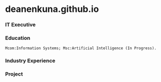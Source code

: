 # deanenkuna.github.io
### IT Executive

### Education

    Mcom:Information Systems; Msc:Artificial Intelligence (In Progress).
    
### Industry Experience

### Project
